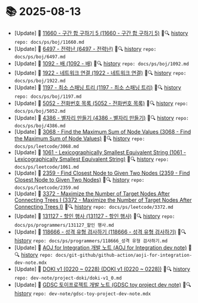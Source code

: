 # 📚 2025-08-13
- [Update] 📙 [11660 - 구간 합 구하기 5 (11660 - 구간 합 구하기 5)](https://til.qriosity.dev/featured/ps/boj/11660) 📃🔍 [history](https://github.com/Queue-ri/TIL/commits/main/docs/ps/boj/11660.md?since=2025-08-13T00:00:00Z&until=2025-08-13T23:59:59Z) `repo: docs/ps/boj/11660.md`
- [Update] 📙 [6497 - 전력난 (6497 - 전력난)](https://til.qriosity.dev/featured/ps/boj/6497) 📃🔍 [history](https://github.com/Queue-ri/TIL/commits/main/docs/ps/boj/6497.md?since=2025-08-13T00:00:00Z&until=2025-08-13T23:59:59Z) `repo: docs/ps/boj/6497.md`
- [Update] 📙 [1092 - 배 (1092 - 배)](https://til.qriosity.dev/featured/ps/boj/1092) 📃🔍 [history](https://github.com/Queue-ri/TIL/commits/main/docs/ps/boj/1092.md?since=2025-08-13T00:00:00Z&until=2025-08-13T23:59:59Z) `repo: docs/ps/boj/1092.md`
- [Update] 📙 [1922 - 네트워크 연결 (1922 - 네트워크 연결)](https://til.qriosity.dev/featured/ps/boj/1922) 📃🔍 [history](https://github.com/Queue-ri/TIL/commits/main/docs/ps/boj/1922.md?since=2025-08-13T00:00:00Z&until=2025-08-13T23:59:59Z) `repo: docs/ps/boj/1922.md`
- [Update] 📙 [1197 - 최소 스패닝 트리 (1197 - 최소 스패닝 트리)](https://til.qriosity.dev/featured/ps/boj/1197) 📃🔍 [history](https://github.com/Queue-ri/TIL/commits/main/docs/ps/boj/1197.md?since=2025-08-13T00:00:00Z&until=2025-08-13T23:59:59Z) `repo: docs/ps/boj/1197.md`
- [Update] 📙 [5052 - 전화번호 목록 (5052 - 전화번호 목록)](https://til.qriosity.dev/featured/ps/boj/5052) 📃🔍 [history](https://github.com/Queue-ri/TIL/commits/main/docs/ps/boj/5052.md?since=2025-08-13T00:00:00Z&until=2025-08-13T23:59:59Z) `repo: docs/ps/boj/5052.md`
- [Update] 📙 [4386 - 별자리 만들기 (4386 - 별자리 만들기)](https://til.qriosity.dev/featured/ps/boj/4386) 📃🔍 [history](https://github.com/Queue-ri/TIL/commits/main/docs/ps/boj/4386.md?since=2025-08-13T00:00:00Z&until=2025-08-13T23:59:59Z) `repo: docs/ps/boj/4386.md`
- [Update] 📙 [3068 - Find the Maximum Sum of Node Values (3068 - Find the Maximum Sum of Node Values)](https://til.qriosity.dev/featured/ps/leetcode/3068) 📃🔍 [history](https://github.com/Queue-ri/TIL/commits/main/docs/ps/leetcode/3068.md?since=2025-08-13T00:00:00Z&until=2025-08-13T23:59:59Z) `repo: docs/ps/leetcode/3068.md`
- [Update] 📙 [1061 - Lexicographically Smallest Equivalent String (1061 - Lexicographically Smallest Equivalent String)](https://til.qriosity.dev/featured/ps/leetcode/1061) 📃🔍 [history](https://github.com/Queue-ri/TIL/commits/main/docs/ps/leetcode/1061.md?since=2025-08-13T00:00:00Z&until=2025-08-13T23:59:59Z) `repo: docs/ps/leetcode/1061.md`
- [Update] 📙 [2359 - Find Closest Node to Given Two Nodes (2359 - Find Closest Node to Given Two Nodes)](https://til.qriosity.dev/featured/ps/leetcode/2359) 📃🔍 [history](https://github.com/Queue-ri/TIL/commits/main/docs/ps/leetcode/2359.md?since=2025-08-13T00:00:00Z&until=2025-08-13T23:59:59Z) `repo: docs/ps/leetcode/2359.md`
- [Update] 📙 [3372 - Maximize the Number of Target Nodes After Connecting Trees I (3372 - Maximize the Number of Target Nodes After Connecting Trees I)](https://til.qriosity.dev/featured/ps/leetcode/3372) 📃🔍 [history](https://github.com/Queue-ri/TIL/commits/main/docs/ps/leetcode/3372.md?since=2025-08-13T00:00:00Z&until=2025-08-13T23:59:59Z) `repo: docs/ps/leetcode/3372.md`
- [Update] 📙 [131127 - 할인 행사 (131127 - 할인 행사)](https://til.qriosity.dev/featured/ps/programmers/131127_할인%20행사) 📃🔍 [history](https://github.com/Queue-ri/TIL/commits/main/docs/ps/programmers/131127_할인%20행사.md?since=2025-08-13T00:00:00Z&until=2025-08-13T23:59:59Z) `repo: docs/ps/programmers/131127_할인 행사.md`
- [Update] 📙 [118666 - 성격 유형 검사하기 (118666 - 성격 유형 검사하기)](https://til.qriosity.dev/featured/ps/programmers/118666_성격%20유형%20검사하기) 📃🔍 [history](https://github.com/Queue-ri/TIL/commits/main/docs/ps/programmers/118666_성격%20유형%20검사하기.md?since=2025-08-13T00:00:00Z&until=2025-08-13T23:59:59Z) `repo: docs/ps/programmers/118666_성격 유형 검사하기.md`
- [Update] 📙 [AOJ for Integration 개발 노트 (AOJ for Integration dev note)](https://til.qriosity.dev/featured/git-github/github-action/aoji-for-integration-dev-note) 📃🔍 [history](https://github.com/Queue-ri/TIL/commits/main/docs/git-github/github-action/aoji-for-integration-dev-note.mdx?since=2025-08-13T00:00:00Z&until=2025-08-13T23:59:59Z) `repo: docs/git-github/github-action/aoji-for-integration-dev-note.mdx`
- [Update] 📙 [DOKI v1 (0220 ~ 0228) (DOKI v1 (0220 ~ 0228))](https://til.qriosity.dev/dev-note/project-doki/doki-v1_0) 📃🔍 [history](https://github.com/Queue-ri/TIL/commits/main/dev-note/project-doki/doki-v1_0.md?since=2025-08-13T00:00:00Z&until=2025-08-13T23:59:59Z) `repo: dev-note/project-doki/doki-v1_0.md`
- [Update] 📙 [GDSC 토이프로젝트 개발 노트 (GDSC toy project dev note)](https://til.qriosity.dev/dev-note/gdsc-toy-project-dev-note) 📃🔍 [history](https://github.com/Queue-ri/TIL/commits/main/dev-note/gdsc-toy-project-dev-note.mdx?since=2025-08-13T00:00:00Z&until=2025-08-13T23:59:59Z) `repo: dev-note/gdsc-toy-project-dev-note.mdx`
